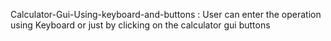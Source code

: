 Calculator-Gui-Using-keyboard-and-buttons :
User can enter the operation using Keyboard or just by clicking on the calculator gui buttons 


